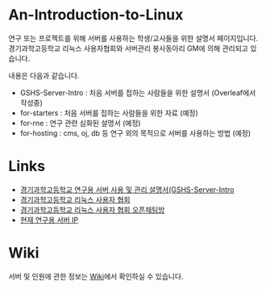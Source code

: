 # An-Introduction-to-Linux
연구 또는 프로젝트를 위해 서버를 사용하는 학생/교사들을 위한 설명서 페이지입니다. 경기과학고등학교 리눅스 사용자협회와 서버관리 봉사동아리 GM에 의해 관리되고 있습니다.


내용은 다음과 같습니다.
* GSHS-Server-Intro : 처음 서버를 접하는 사람들을 위한 설명서 (Overleaf에서 작성중)
* for-starters : 처음 서버를 접하는 사람들을 위한 자료 (예정)
* for-rne : 연구 관련 심화된 설명서 (예정)
* for-hosting : cms, oj, db 등 연구 외의 목적으로 서버를 사용하는 방법 (예정)

# Links
* [경기과학고등학교 연구용 서버 사용 및 관리 설명서(GSHS-Server-Intro](https://www.overleaf.com/project/60a1d2365a26a733e5a9b16f)
* [경기과학고등학교 리눅스 사용자 협회](https://github.com/gshslinuxintro)
* [경기과학고등학교 리눅스 사용자 협회 오픈채팅방](https://open.kakao.com/o/gL8MCked)
* [현재 연구용 서버 IP](http://115.23.235.135)

# Wiki
서버 및 인원에 관한 정보는 [Wiki](https://github.com/gshslinuxintro/An-Introduction-to-Linux/wiki)에서 확인하실 수 있습니다.

